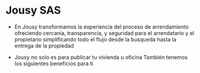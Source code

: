 # Jousy SAS

* En Jousy transformamos la experiencia del proceso de arrendamiento ofreciendo cercanía, transparencia, y seguridad para el arrendatario y el propietario simplificando todo el flujo desde la busqueda hasta la entrega de la propiedad

* Jousy no solo es para publicar tu vivienda u oficina
También tenemos los siguientes beneficios para ti
